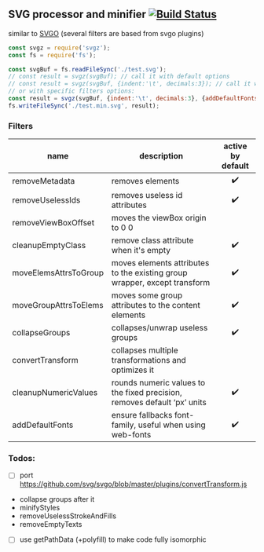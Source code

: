 ## SVG processor and minifier [![Build Status](https://travis-ci.org/caub/svgz.svg?branch=master)](https://travis-ci.org/caub/svgz)

similar to [SVGO](https://github.com/svg/svgo) (several filters are based from svgo plugins)

```js
const svgz = require('svgz');
const fs = require('fs');

const svgBuf = fs.readFileSync('./test.svg');
// const result = svgz(svgBuf); // call it with default options
// const result = svgz(svgBuf, {indent:'\t', decimals:3}); // call it with different global options
// or with specific filters options:
const result = svgz(svgBuf, {indent:'\t', decimals:3}, {addDefaultFonts: {families: ['sans-serif']}});
fs.writeFileSync('./test.min.svg', result);
```

### Filters

| name | description | active by default |
| --- | --- | :---: |
| removeMetadata | removes <metadata> elements | :heavy_check_mark: |
| removeUselessIds | removes useless id attributes | :heavy_check_mark: |
| removeViewBoxOffset | moves the viewBox origin to 0 0 |  |
| cleanupEmptyClass | remove class attribute when it's empty | :heavy_check_mark: |
| moveElemsAttrsToGroup | moves elements attributes to the existing group wrapper, except transform | :heavy_check_mark: |
| moveGroupAttrsToElems | moves some group attributes to the content elements | :heavy_check_mark: |
| collapseGroups | collapses/unwrap useless groups | :heavy_check_mark: |
| convertTransform | collapses multiple transformations and optimizes it |  |
| cleanupNumericValues | rounds numeric values to the fixed precision, removes default ‘px’ units | :heavy_check_mark: |
| addDefaultFonts | ensure fallbacks font-family, useful when using web-fonts | :heavy_check_mark: |

### Todos:

- [ ] port https://github.com/svg/svgo/blob/master/plugins/convertTransform.js
- collapse groups after it
- minifyStyles
- removeUselessStrokeAndFills
- removeEmptyTexts
- [ ] use getPathData (+polyfill) to make code fully isomorphic